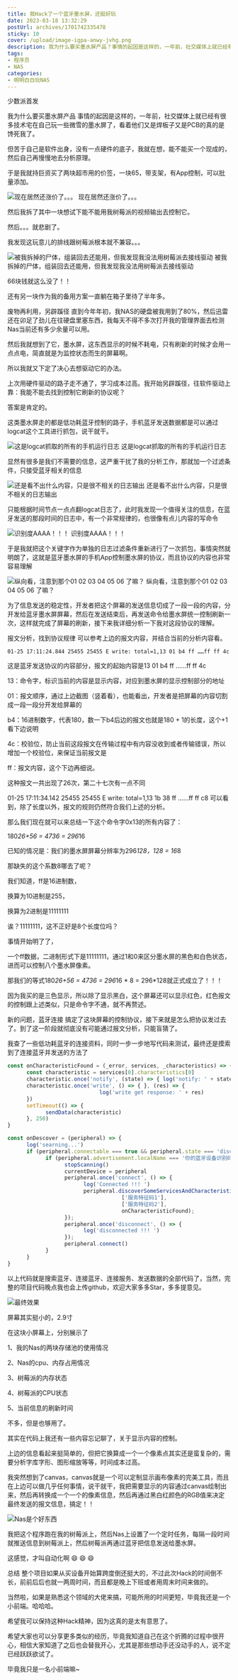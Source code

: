 ```yaml
---
title: 我Hack了一个蓝牙墨水屏，还挺好玩
date: 2023-03-18 13:32:29
postUrl: archives/1701742335478
sticky: 10
cover: /upload/image-igpa-anwy-jvhg.png
description: 我为什么要买墨水屏产品？事情的起因是这样的，一年前，社交媒体上就已经有很多技术宅在自己玩一些微雪的墨水屏了，看着他们又是焊板子又是PCB的真的是馋死我了。但苦于自己是软件出身，没有一点硬件的底子，我就在想，能不能买一个现成的，然后自己再慢慢地去分析原理。于是我就持巨资买了两块超市用的价签，一块65，带支架，有App控制，可以批量添加。
tags:
- 程序员
- NAS
categories:
- 明明白白玩NAS
---
```

少数派首发

我为什么要买墨水屏产品
事情的起因是这样的，一年前，社交媒体上就已经有很多技术宅在自己玩一些微雪的墨水屏了，看着他们又是焊板子又是PCB的真的是馋死我了。

但苦于自己是软件出身，没有一点硬件的底子，我就在想，能不能买一个现成的，然后自己再慢慢地去分析原理。

于是我就持巨资买了两块超市用的价签，一块65，带支架，有App控制，可以批量添加。

![现在居然还涨价了。。。](/upload/image-zglb-dppx.png)
现在居然还涨价了。。。


然后我拆了其中一块想试下能不能用我树莓派的视频输出去控制它。

然后。。。就悲剧了。

我发现这玩意儿的排线跟树莓派根本就不兼容。。。

![被我拆掉的尸体，组装回去还能用，但我发现我没法用树莓派去接线驱动](/upload/image-eosd-rxjp-nuvf.png)
被我拆掉的尸体，组装回去还能用，但我发现我没法用树莓派去接线驱动

66块钱就这么没了！！

还有另一块作为我的备用方案一直躺在箱子里待了半年多。

废物再利用，另辟蹊径
直到今年年初，我NAS的硬盘被我用到了80%，然后迅雷还在卯足了劲儿在往硬盘里塞东西，我每天不得不多次打开我的管理界面去检测Nas当前还有多少余量可以用。

然后我就想到了它，墨水屏，这东西显示的时候不耗电，只有刷新的时候才会用一点点电，简直就是为监控状态而生的屏幕啊。

所以我就又下定了决心去想驱动它的办法。

上次用硬件驱动的路子走不通了，学习成本过高。我开始另辟蹊径，往软件驱动上靠：我能不能去找到控制它刷新的协议呢？

答案是肯定的。

这类墨水屏走的都是低功耗蓝牙控制的路子，手机蓝牙发送数据都是可以通过logcat这个工具进行抓包，说干就干。

![这是logcat抓取的所有的手机运行日志](/upload/image-fzlx-bmwp.png)
这是logcat抓取的所有的手机运行日志

显然有很多是我们不需要的信息，这严重干扰了我的分析工作，那就加一个过滤条件，只接受蓝牙相关的信息

![还是看不出什么内容，只是很不相关的日志输出](/upload/image-yijd-rcmn-nrqm.png)
还是看不出什么内容，只是很不相关的日志输出

只能根据时间节点一点点翻logcat日志了，此时我发现一个值得关注的信息，在蓝牙发送的那段时间的日志中，有一个非常规律的，也很像有点儿内容的写命令

![识别度AAAA！！！](/upload/image-qedh-eiwd-pzkk.png)
识别度AAAA！！！

于是我就把这个关键字作为单独的日志过滤条件重新进行了一次抓包，事情突然就明朗了，这就是蓝牙墨水屏的手机App控制墨水屏的协议，而且协议的内容也非常容易理解

![纵向看，注意到那个01 02 03 04 05 06 了嘛？](/upload/image-jlrd-hial-pnub.png)
纵向看，注意到那个01 02 03 04 05 06 了嘛？

为了信息发送的稳定性，开发者把这个屏幕的发送信息切成了一段一段的内容，分开发给蓝牙墨水屏屏幕，然后在发送结束后，再发送命令给墨水屏统一控制刷新一次，这样就完成了屏幕的刷新，接下来我详细分析一下我对这段协议的理解。

报文分析，找到协议规律
可以参考上边的报文内容，并结合当前的分析内容看。

``` log
01-25 17:11:24.844 25455 25455 E write: total=1,13 01 b4 ff ……ff ff 4c
```

这是蓝牙发送协议的内容部分，报文的起始内容是13 01 b4 ff ……ff ff 4c

13：命令字，标识当前的内容是显示内容，对应到墨水屏的显示控制部分的地址

01：报文顺序，通过上边截图（竖着看），也能看出，开发者是把屏幕的内容切割成一段一段分开发给屏幕的

b4：16进制数字，代表180，数一下b4后边的报文也就是180 + 1的长度，这个+1看下边说明

4c：校验位，防止当前这段报文在传输过程中有内容没收到或者传输错误，所以增加一个校验位，来保证当前报文是

ff：报文内容，这个下边再细说。

这种报文一共出现了26次，第二十七次有一点不同

01-25 17:11:34.142 25455 25455 E write: total=1,13 1b 38 ff ……ff ff c8
可以看到，除了长度以外，报文的规则仍然符合我们上述的分析。

那么我们现在就可以来总结一下这个命令字0x13的所有内容了：

180*26+56 = 4736 = 296*16

已知的情况是：我们的墨水屏屏幕分辨率为296*128，128 = 16*8

那缺失的这个系数8哪去了呢？

我们知道，ff是16进制数，

换算为10进制是255，

换算为2进制是11111111

诶？11111111，这不正好是8个长度位吗？

事情开始明了了，

一个ff数据，二进制形式下是11111111，通过1和0来区分墨水屏的黑色和白色状态，进而可以控制八个墨水屏像素。

那我们的等式180*26+56 = 4736 = 296*16 * 8 = 296*128就正式成立了！！！

因为我买的是三色显示，所以除了显示黑白，这个屏幕还可以显示红色，红色报文的控制跟上述类似，只是命令字不通，就不再赘述。

新的问题，蓝牙连接
搞定了这块屏幕的控制协议，接下来就是怎么把协议发过去了。到了这一阶段就彻底没有可能通过报文分析，只能盲猜了。

我查了一些低功耗蓝牙的连接资料，同时一步一步地写代码来测试，最终还是摸索到了连接蓝牙并发送的方法了

```javascript
const onCharacteristicFound = (_error, services, _characteristics) => {
      const characteristic = services[0].characteristics[0]
      characteristic.once('notify', (state) => { log('notify: ' + state) });
      characteristic.once('write', () => { }, (res) => {
                             log('write get response: ' + res)
      })
      setTimeout(() => {
            sendData(characteristic)
      }, 250)
}

const onDescover = (peripheral) => {
      log('searning...')
      if (peripheral.connectable === true && peripheral.state === 'disconnected') {
            if (peripheral.advertisement.localName === '你的蓝牙设备识别码') {
                  stopScanning()
                  currentDevice = peripheral
                  peripheral.once('connect', () => {
                        log('Connected !!! ')
                        peripheral.discoverSomeServicesAndCharacteristics(
                                    ['服务特征码1'], 
                                    ['服务特征码2'],
                                    onCharacteristicFound);
                  });
                  peripheral.once('disconnect', () => {
                        log('disconnected !!! ')
                  });
                  peripheral.connect()
            }
      }
}
```

以上代码就是搜索蓝牙、连接蓝牙、连接服务、发送数据的全部代码了，当然，完整的项目代码晚点我也会上传github，欢迎大家多多Star，多多提意见。

![最终效果](/upload/image-igpa-anwy-jvhg.png)

屏幕其实挺小的，2.9寸

在这块小屏幕上，分别展示了


1、我的Nas的两块存储池的使用情况

2、Nas的cpu、内存占用情况

3、树莓派的内存状态

4、树莓派的CPU状态

5、当前信息的刷新时间

不多，但是也够用了。

其实在代码上我还有一些内容忘记聊了，关于显示内容的控制。

上边的信息看起来挺简单的，但把它换算成一个一个像素点其实还是蛮复杂的，需要分析字库字形、图形缩放等等，时间成本过高。

我突然想到了canvas，canvas就是一个可以定制显示画布像素的完美工具，而且在上边可以做几乎任何事情，说干就干，我把需要显示的内容通过canvas绘制出来，然后再转换成一个一个的像素信息，然后再通过黑白红颜色的RGB值来决定最终发送的报文信息，搞定！！

![Nas是个好东西](/upload/image-jgup-bsod-tlyy.png)

我把这个程序跑在我的树莓派上，然后Nas上设置了一个定时任务，每隔一段时间就推送信息到树莓派上，然后树莓派再通过蓝牙把信息发送给墨水屏。

这感觉，才叫自动化啊 😄 😄 😄

总结
整个项目如果从买设备开始算跨度倒还挺大的，不过此次Hack的时间倒不长，前前后后也就一两周时间，而且都是晚上下班或者用周末时间来做的。

当然啦，如果是熟悉这个领域的大佬来搞，可能所用的时间更短，毕竟我还是一个小前端。哈哈哈。

希望我可以保持这种Hack精神，因为这真的是太有意思了。

希望大家也可以分享更多类似的经历，毕竟我知道自己在这个折腾的过程中很开心，相信大家知道了之后也会替我开心，尤其是那些想动手还没动手的人，说不定已经跃跃欲试了。

毕竟我只是一名小前端嘛~